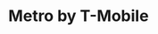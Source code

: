 ---
title: "Metro by T-Mobile"
url: /lynchburg/metro-by-t-mobile-memorial-avenue/
shop: mobile phone
---